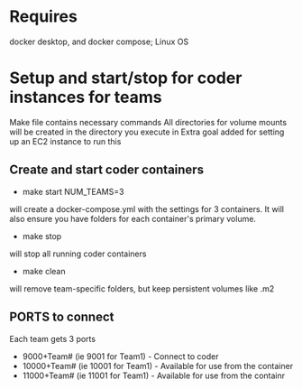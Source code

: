 # Requires 
docker desktop, and docker compose; Linux OS
# Setup and start/stop for coder instances for teams
Make file contains necessary commands
All directories for volume mounts will be created in the directory you execute in
Extra goal added for setting up an EC2 instance to run this

## Create and start coder containers

* make start NUM_TEAMS=3
  
will create a docker-compose.yml with the settings for 3 containers. It will also ensure you have folders for each container's primary volume.

* make stop

will stop all running coder containers

* make clean 

will remove team-specific folders, but keep persistent volumes like .m2

## PORTS to connect
Each team gets 3 ports  

* 9000+Team# (ie 9001 for Team1) - Connect to coder  
* 10000+Team# (ie 10001 for Team1) - Available for use from the container
* 11000+Team# (ie 11001 for Team1) - Available for use from the containr
